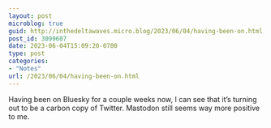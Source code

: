 ```yaml
---
layout: post
microblog: true
guid: http://inthedeltawaves.micro.blog/2023/06/04/having-been-on.html
post_id: 3099607
date: 2023-06-04T15:09:20-0700
type: post
categories:
- "Notes"
url: /2023/06/04/having-been-on.html
---
```

<p>Having been on Bluesky for a couple weeks now, I can see that it’s turning out to be a carbon copy of Twitter. Mastodon still seems way more positive to me.</p>
